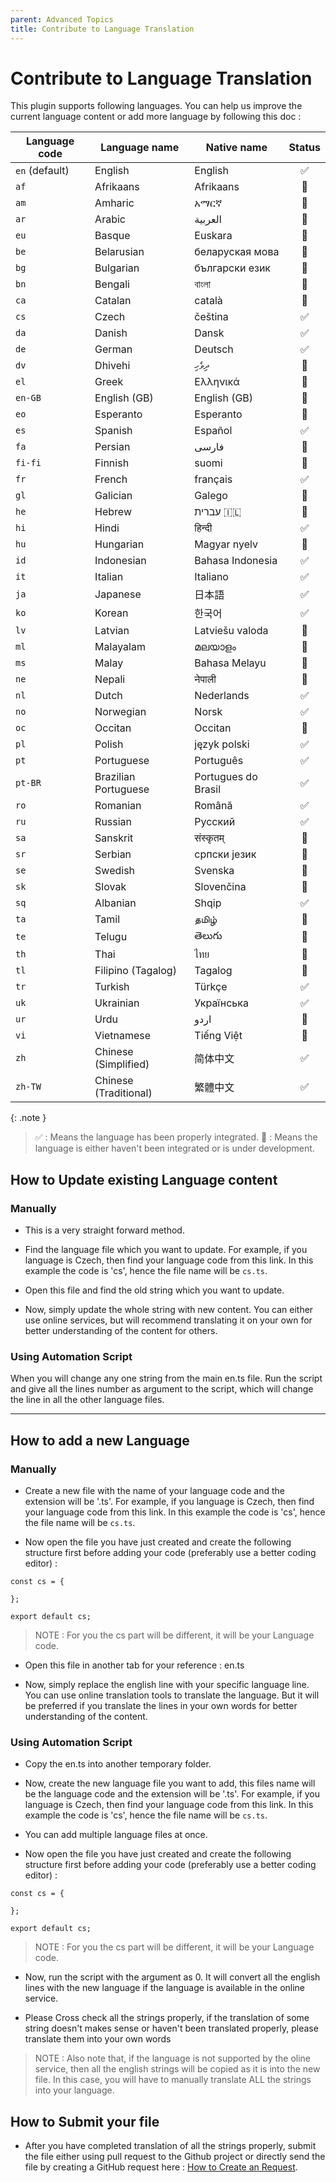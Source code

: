 ```yaml
---
parent: Advanced Topics
title: Contribute to Language Translation
---
```


# Contribute to Language Translation

This plugin supports following languages. You can help us improve the current language content or add more language by following this doc :

| Language code  | Language name         | Native name         | Status |
| -------------- | --------------------- | ------------------- | :----: |
| `en` (default) | English               | English             |   ✅    |
| `af`           | Afrikaans             | Afrikaans           |   🚧   |
| `am`           | Amharic               | አማርኛ                |   🚧   |
| `ar`           | Arabic                | العربية             |   🚧   |
| `eu`           | Basque                | Euskara             |   🚧   |
| `be`           | Belarusian            | беларуская мова     |   🚧   |
| `bg`           | Bulgarian             | български език      |   🚧   |
| `bn`           | Bengali               | বাংলা               |   🚧   |
| `ca`           | Catalan               | català              |   🚧   |
| `cs`           | Czech                 | čeština             |   ✅    |
| `da`           | Danish                | Dansk               |   ✅    |
| `de`           | German                | Deutsch             |   ✅    |
| `dv`           | Dhivehi               | ދިވެހި              |   🚧   |
| `el`           | Greek                 | Ελληνικά            |   🚧   |
| `en-GB`        | English (GB)          | English (GB)        |   🚧   |
| `eo`           | Esperanto             | Esperanto           |   🚧   |
| `es`           | Spanish               | Español             |   ✅    |
| `fa`           | Persian               | فارسی               |   🚧   |
| `fi-fi`        | Finnish               | suomi               |   🚧   |
| `fr`           | French                | français            |   ✅    |
| `gl`           | Galician              | Galego              |   🚧   |
| `he`           | Hebrew                | עברית 🇮🇱          |   🚧   |
| `hi`           | Hindi                 | हिन्दी              |   ✅    |
| `hu`           | Hungarian             | Magyar nyelv        |   🚧   |
| `id`           | Indonesian            | Bahasa Indonesia    |   ✅    |
| `it`           | Italian               | Italiano            |   ✅    |
| `ja`           | Japanese              | 日本語                 |   ✅    |
| `ko`           | Korean                | 한국어                 |   ✅    |
| `lv`           | Latvian               | Latviešu valoda     |   🚧   |
| `ml`           | Malayalam             | മലയാളം              |   🚧   |
| `ms`           | Malay                 | Bahasa Melayu       |   🚧   |
| `ne`           | Nepali                | नेपाली              |   🚧   |
| `nl`           | Dutch                 | Nederlands          |   ✅    |
| `no`           | Norwegian             | Norsk               |   ✅    |
| `oc`           | Occitan               | Occitan             |   🚧   |
| `pl`           | Polish                | język polski        |   ✅    |
| `pt`           | Portuguese            | Português           |   ✅    |
| `pt-BR`        | Brazilian Portuguese  | Portugues do Brasil |   ✅    |
| `ro`           | Romanian              | Română              |   ✅    |
| `ru`           | Russian               | Русский             |   ✅    |
| `sa`           | Sanskrit              | संस्कृतम्           |   🚧   |
| `sr`           | Serbian               | српски језик        |   🚧   |
| `se`           | Swedish               | Svenska             |   🚧   |
| `sk`           | Slovak                | Slovenčina          |   🚧   |
| `sq`           | Albanian              | Shqip               |   ✅    |
| `ta`           | Tamil                 | தமிழ்               |   🚧   |
| `te`           | Telugu                | తెలుగు              |   🚧   |
| `th`           | Thai                  | ไทย                 |   🚧   |
| `tl`           | Filipino (Tagalog)    | Tagalog             |   🚧   |
| `tr`           | Turkish               | Türkçe              |   ✅    |
| `uk`           | Ukrainian             | Українська          |   ✅    |
| `ur`           | Urdu                  | اردو                |   🚧   |
| `vi`           | Vietnamese            | Tiếng Việt          |   🚧   |
| `zh`           | Chinese (Simplified)  | 简体中文                |   ✅    |
| `zh-TW`        | Chinese (Traditional) | 繁體中文                |   ✅    |

{: .note }
> ✅ : Means the language has been properly integrated.
> 🚧 : Means the language is either haven't been integrated or is under development.

## How to Update existing Language content

### Manually

- This is a very straight forward method.

- Find the language file which you want to update.
For example, if you language is Czech, then find your language code from this link. In this example the code is 'cs', hence the file name will be `cs.ts`.

- Open this file and find the old string which you want to update.

- Now, simply update the whole string with new content. You can either use online services, but will recommend translating it on your own for better understanding of the content for others.

### Using Automation Script

When you will change any one string from the main en.ts file. Run the script and give all the lines number as argument to the script, which will change the line in all the other language files.

---

## How to add a new Language

### Manually

- Create a new file with the name of your language code and the extension will be '.ts'.
For example, if you language is Czech, then find your language code from this link. In this example the code is 'cs', hence the file name will be `cs.ts`.

- Now open the file you have just created and create the following structure first before adding your code (preferably use a better coding editor) :

```
const cs = {

};

export default cs;
```

> NOTE : For you the cs part will be different, it will be your Language code.

- Open this file in another tab for your reference : en.ts

- Now, simply replace the english line with your specific language line. You can use online translation tools to translate the language. But it will be preferred if you translate the lines in your own words for better understanding of the content.

### Using Automation Script

- Copy the en.ts into another temporary folder.

- Now, create the new language file you want to add, this files name will be the language code and the extension will be '.ts'.
For example, if you language is Czech, then find your language code from this link. In this example the code is 'cs', hence the file name will be `cs.ts`.

- You can add multiple language files at once.

- Now open the file you have just created and create the following structure first before adding your code (preferably use a better coding editor) :

```
const cs = {

};

export default cs;
```

> NOTE : For you the cs part will be different, it will be your Language code.

- Now, run the script with the argument as 0. It will convert all the english lines with the new language if the language is available in the online service.

- Please Cross check all the strings properly, if the translation of some string doesn't makes sense or haven't been translated properly, please translate them into your own words

> NOTE : Also note that, if the language is not supported by the oline service, then all the english strings will be copied as it is into the new file. In this case, you will have to manually translate ALL the strings into your language.

## How to Submit your file

- After you have completed translation of all the strings properly, submit the file either using pull request to the Github project or directly send the file by creating a GitHub request  here : [How to Create an Request](./HowToCreateRequest.md).
